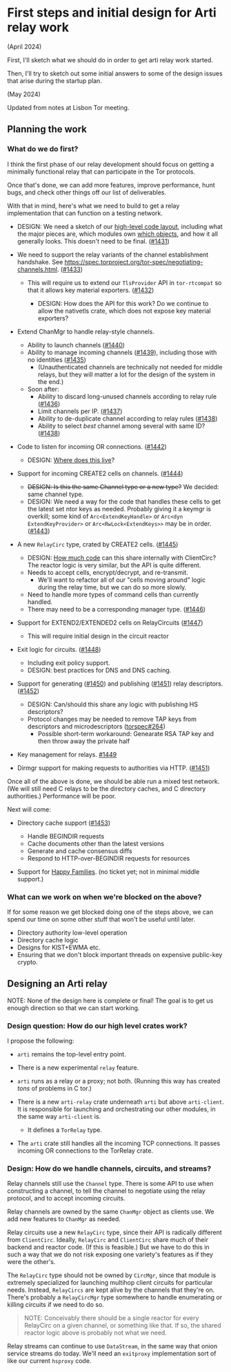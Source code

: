 # First steps and initial design for Arti relay work

(April 2024)

First, I'll sketch what we should do
in order to get arti relay work started.

Then, I'll try to sketch out some initial answers
to some of the design issues that arise during the startup plan.

(May 2024)

Updated from notes at Lisbon Tor meeting.


## Planning the work

### What do we do first?

I think the first phase of our relay development
should focus on getting a minimally functional relay
that can participate in the Tor protocols.

Once that's done, we can add more features,
improve performance,
hunt bugs,
and check other things off our list of deliverables.

With that in mind, here's what we need to build
to get a relay implementation
that can function on a testing network.

- DESIGN: We need a sketch of our [high-level code layout](#high-level),
  including what the major pieces are,
  which modules own [which objects](#proto-objects),
  and how it all generally looks.
  This doesn't need to be final. ([#1431])

- We need to support the relay variants of
  the channel establishment handshake.
  See <https://spec.torproject.org/tor-spec/negotiating-channels.html>.
  ([#1433])

  - This will require us to extend our `TlsProvider` API
    in `tor-rtcompat`
    so that it allows key material exporters. ([#1432])

    - DESIGN: How does the API for this work?
      Do we continue to allow the nativetls crate,
      which does not expose key material exporters?

- Extend ChanMgr to handle relay-style channels.
  - Ability to launch channels ([#1440])
  - Ability to manage incoming channels ([#1439]), including those with no
    identities ([#1435])
      - (Unauthenticated channels are technically not needed for
        middle relays, but they will matter a lot for the design of
        the system in the end.)
  - Soon after:
    - Ability to discard long-unused channels according to relay rule
      ([#1436])
    - Limit channels per IP. ([#1437])
    - Ability to de-duplicate channel according to relay rules ([#1438])
    - Ability to select _best_ channel among several with same ID? ([#1438])

- Code to listen for incoming OR connections. ([#1442])
  - DESIGN: [Where does this live](#high-level)?

- Support for incoming CREATE2 cells on channels. ([#1444])
  - ~~DESIGN: Is this the same Channel type or a new type?~~
    We decided: same channel type.
  - DESIGN: We need a way for the code that handles these cells
    to get the latest set ntor keys as needed.  Probably giving it
    a keymgr is overkill; some kind of `Arc<ExtendKeyHandle>` or
    `Arc<dyn ExtendKeyProvider>` or `Arc<RwLock<ExtendKeys>>`
    may be in order. ([#1443])

- A new `RelayCirc` type, crated by CREATE2 cells. ([#1445])
  - DESIGN: [How much code](#proto-objects) can this share internally
    with ClientCirc?
    The reactor logic is very similar,
    but the API is quite different.
  - Needs to accept cells, encrypt/decrypt, and re-transmit.
    - We'll want to refactor all of our "cells moving around" logic
      during the relay time, but we can do so more slowly.
  - Need to handle more types of command cells than currently
    handled.
  - There may need to be a corresponding manager type. ([#1446])

- Support for EXTEND2/EXTENDED2 cells on RelayCircuits ([#1447])
  - This will require initial design in the circuit reactor

- Exit logic for circuits. ([#1448])
  - Including exit policy support.
  - DESIGN: best practices for DNS and DNS caching.

- Support for generating ([#1450]) and publishing ([#1451]) relay
  descriptors. ([#1452])
  - DESIGN: Can/should this share any logic
    with publishing HS descriptors? 
  - Protocol changes may be needed to remove TAP keys from descriptors
    and microdescriptors ([torspec#264])
     - Possible short-term workaround: Genearate RSA TAP key and then
       throw away the private half

- Key management for relays. [#1449]

- Dirmgr support for making requests to authorities via HTTP. ([#1451])




Once all of the above is done,
we should be able run a mixed test network.
(We will still need C relays to be the directory caches,
and C directory authorities.)
Performance will be poor.

Next will come:

- Directory cache support ([#1453])
  - Handle BEGINDIR requests
  - Cache documents other than the latest versions
  - Generate and cache consensus diffs
  - Respond to HTTP-over-BEGINDIR requests for resources

- Support for [Happy Families](https://spec.torproject.org/proposals/321).
  (no ticket yet; not in minimal middle support.)


### What can we work on when we're blocked on the above?

If for some reason we get blocked doing one of the steps above,
we can spend our time on some other stuff
that won't be useful until later.

- Directory authority low-level operation
- Directory cache logic
- Designs for KIST+EWMA etc.
- Ensuring that we don't block important threads
  on expensive public-key crypto.

## Designing an Arti relay

NOTE:
None of the design here is complete or final!
The goal is to get us enough direction
so that we can start working.


### Design question: How do our high level crates work?

<a name="high-level"></a>

I propose the following:

- `arti` remains the top-level entry point.

- There is a new experimental `relay` feature.

- `arti` runs as a relay or a proxy; not both.
  (Running this way has created _tons_ of problems
  in C tor.)

- There is a new `arti-relay` crate underneath `arti`
  but above `arti-client`.
  It is responsible for launching and orchestrating
  our other modules, in the same way `arti-client` is.

  - It defines a `TorRelay` type.

- The `arti` crate still handles all the incoming TCP connections.
  It passes incoming OR connections to the TorRelay crate.

### Design: How do we handle channels, circuits, and streams?

<a name="proto-objects"></a>

Relay channels still use the `Channel` type.
There is some API to use when constructing a channel,
to tell the channel to negotiate using the relay protocol,
and to accept incoming circuits.

Relay channels are owned by the same `ChanMgr` object
as clients use.  We add new features to `ChanMgr` as needed.

Relay circuits use a new `RelayCirc` type,
since their API is radically different from `ClientCirc`.
Ideally, `RelayCirc` and `ClientCirc`
share much of their backend and reactor code.
(If this is feasible.)
But we have to do this in such a way that
we do not risk exposing one variety's features
as if they were the other's.

The `RelayCirc` type should not be owned by `CircMgr`,
since that module is extremely specialized
for launching multihop client circuits for particular needs.
Instead, `RelayCircs` are kept alive by the channels
that they're on.
There's probably a `RelayCircMgr` type somewhere
to handle enumerating or killing circuits
if we need to do so.

> NOTE: Conceivably there should be a single reactor for every
> RelayCirc on a given channel, or something like that.
> If so, the shared reactor logic above is probably not what we need.

Relay streams can continue to use `DataStream`,
in the same way that onion service streams do today.
We'll need an `exitproxy` implementation
sort of like our current `hsproxy` code.

[#1431]: https://gitlab.torproject.org/tpo/core/arti/-/issues/1431
[#1432]: https://gitlab.torproject.org/tpo/core/arti/-/issues/1432
[#1433]: https://gitlab.torproject.org/tpo/core/arti/-/issues/1433
[#1435]: https://gitlab.torproject.org/tpo/core/arti/-/issues/1435
[#1436]: https://gitlab.torproject.org/tpo/core/arti/-/issues/1436
[#1437]: https://gitlab.torproject.org/tpo/core/arti/-/issues/1437
[#1438]: https://gitlab.torproject.org/tpo/core/arti/-/issues/1438
[#1439]: https://gitlab.torproject.org/tpo/core/arti/-/issues/1439
[#1440]: https://gitlab.torproject.org/tpo/core/arti/-/issues/1440
[#1442]: https://gitlab.torproject.org/tpo/core/arti/-/issues/1442
[#1443]: https://gitlab.torproject.org/tpo/core/arti/-/issues/1443
[#1444]: https://gitlab.torproject.org/tpo/core/arti/-/issues/1444
[#1445]: https://gitlab.torproject.org/tpo/core/arti/-/issues/1445
[#1446]: https://gitlab.torproject.org/tpo/core/arti/-/issues/1446
[#1447]: https://gitlab.torproject.org/tpo/core/arti/-/issues/1447
[#1448]: https://gitlab.torproject.org/tpo/core/arti/-/issues/1448
[#1449]: https://gitlab.torproject.org/tpo/core/arti/-/issues/1449
[#1450]: https://gitlab.torproject.org/tpo/core/arti/-/issues/1450
[#1451]: https://gitlab.torproject.org/tpo/core/arti/-/issues/1451
[#1452]: https://gitlab.torproject.org/tpo/core/arti/-/issues/1452
[#1453]: https://gitlab.torproject.org/tpo/core/arti/-/issues/1453
[torspec#264]: https://gitlab.torproject.org/tpo/core/torspec/-/issues/264

